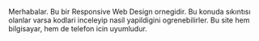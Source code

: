 Merhabalar. Bu bir Responsive Web Design ornegidir. Bu konuda sıkıntısı olanlar varsa kodlari inceleyip nasil yapildigini ogrenebilirler. Bu site hem bilgisayar, hem de telefon icin uyumludur.
